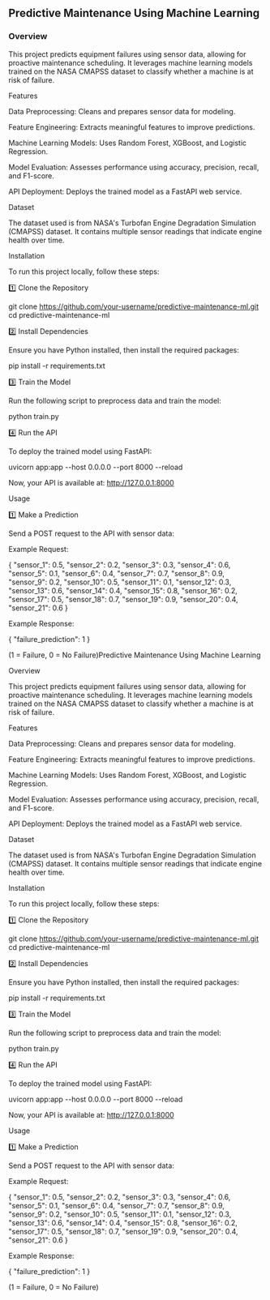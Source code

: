 ## Predictive Maintenance Using Machine Learning

### Overview

This project predicts equipment failures using sensor data, allowing for proactive maintenance scheduling. It leverages machine learning models trained on the NASA CMAPSS dataset to classify whether a machine is at risk of failure.

Features

Data Preprocessing: Cleans and prepares sensor data for modeling.

Feature Engineering: Extracts meaningful features to improve predictions.

Machine Learning Models: Uses Random Forest, XGBoost, and Logistic Regression.

Model Evaluation: Assesses performance using accuracy, precision, recall, and F1-score.

API Deployment: Deploys the trained model as a FastAPI web service.

Dataset

The dataset used is from NASA's Turbofan Engine Degradation Simulation (CMAPSS) dataset. It contains multiple sensor readings that indicate engine health over time.

Installation

To run this project locally, follow these steps:

1️⃣ Clone the Repository

git clone https://github.com/your-username/predictive-maintenance-ml.git
cd predictive-maintenance-ml

2️⃣ Install Dependencies

Ensure you have Python installed, then install the required packages:

pip install -r requirements.txt

3️⃣ Train the Model

Run the following script to preprocess data and train the model:

python train.py

4️⃣ Run the API

To deploy the trained model using FastAPI:

uvicorn app:app --host 0.0.0.0 --port 8000 --reload

Now, your API is available at: http://127.0.0.1:8000

Usage

1️⃣ Make a Prediction

Send a POST request to the API with sensor data:

Example Request:

{
  "sensor_1": 0.5, "sensor_2": 0.2, "sensor_3": 0.3,
  "sensor_4": 0.6, "sensor_5": 0.1, "sensor_6": 0.4,
  "sensor_7": 0.7, "sensor_8": 0.9, "sensor_9": 0.2,
  "sensor_10": 0.5, "sensor_11": 0.1, "sensor_12": 0.3,
  "sensor_13": 0.6, "sensor_14": 0.4, "sensor_15": 0.8,
  "sensor_16": 0.2, "sensor_17": 0.5, "sensor_18": 0.7,
  "sensor_19": 0.9, "sensor_20": 0.4, "sensor_21": 0.6
}

Example Response:

{
  "failure_prediction": 1
}

(1 = Failure, 0 = No Failure)Predictive Maintenance Using Machine Learning

Overview

This project predicts equipment failures using sensor data, allowing for proactive maintenance scheduling. It leverages machine learning models trained on the NASA CMAPSS dataset to classify whether a machine is at risk of failure.

Features

Data Preprocessing: Cleans and prepares sensor data for modeling.

Feature Engineering: Extracts meaningful features to improve predictions.

Machine Learning Models: Uses Random Forest, XGBoost, and Logistic Regression.

Model Evaluation: Assesses performance using accuracy, precision, recall, and F1-score.

API Deployment: Deploys the trained model as a FastAPI web service.

Dataset

The dataset used is from NASA's Turbofan Engine Degradation Simulation (CMAPSS) dataset. It contains multiple sensor readings that indicate engine health over time.

Installation

To run this project locally, follow these steps:

1️⃣ Clone the Repository

git clone https://github.com/your-username/predictive-maintenance-ml.git
cd predictive-maintenance-ml

2️⃣ Install Dependencies

Ensure you have Python installed, then install the required packages:

pip install -r requirements.txt

3️⃣ Train the Model

Run the following script to preprocess data and train the model:

python train.py

4️⃣ Run the API

To deploy the trained model using FastAPI:

uvicorn app:app --host 0.0.0.0 --port 8000 --reload

Now, your API is available at: http://127.0.0.1:8000

Usage

1️⃣ Make a Prediction

Send a POST request to the API with sensor data:

Example Request:

{
  "sensor_1": 0.5, "sensor_2": 0.2, "sensor_3": 0.3,
  "sensor_4": 0.6, "sensor_5": 0.1, "sensor_6": 0.4,
  "sensor_7": 0.7, "sensor_8": 0.9, "sensor_9": 0.2,
  "sensor_10": 0.5, "sensor_11": 0.1, "sensor_12": 0.3,
  "sensor_13": 0.6, "sensor_14": 0.4, "sensor_15": 0.8,
  "sensor_16": 0.2, "sensor_17": 0.5, "sensor_18": 0.7,
  "sensor_19": 0.9, "sensor_20": 0.4, "sensor_21": 0.6
}

Example Response:

{
  "failure_prediction": 1
}

(1 = Failure, 0 = No Failure)
